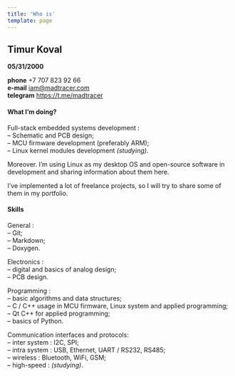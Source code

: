 ```yaml
---
title: 'Who is'
template: page
---
```

Timur Koval
-----------

**05/31/2000**

**phone** +7 707 823 92 66   
**e-mail** iam@madtracer.com   
**telegram** <https://t.me/madtracer>

#### What I’m doing?

Full-stack embedded systems development :  
 – Schematic and PCB design;  
 – MCU firmware development (preferably ARM);  
 – Linux kernel modules development *(studying)*.  

Moreover. I’m using Linux as my desktop OS and open-source software in development and sharing information about them here.  

I’ve implemented a lot of freelance projects, so I will try to share some of them in my portfolio.

#### Skills

General :  
 – Git;  
 – Markdown;  
 – Doxygen.   

Electronics :   
 – digital and basics of analog design;  
 – PCB design.  

Programming :  
 – basic algorithms and data structures;   
 – C / C++ usage in MCU firmware, Linux system and applied programming;  
 – Qt C++ for applied programming;  
 – basics of Python.  

Communication interfaces and protocols:  
 – inter system : I2C, SPI;  
 – intra system : USB, Ethernet, UART / RS232, RS485;  
 – wireless : Bluetooth, WiFi, GSM;  
 – high-speed : *(studying)*.